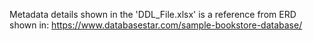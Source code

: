 Metadata details shown in the 'DDL_File.xlsx' is a reference from ERD shown in: https://www.databasestar.com/sample-bookstore-database/
